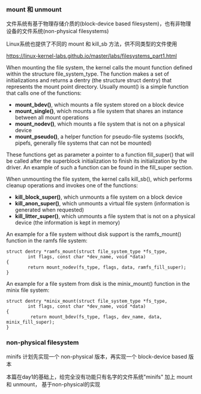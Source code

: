 ### mount 和 unmount 
文件系统有基于物理存储介质的(block-device based filesystem)，也有非物理设备的文件系统(non-physical filesystems)

Linux系统也提供了不同的 mount 和 kill_sb 方法，供不同类型的文件使用

https://linux-kernel-labs.github.io/master/labs/filesystems_part1.html

When mounting the file system, the kernel calls the mount function defined within the structure file_system_type. The function makes a set of initializations and returns a dentry (the structure struct dentry) that represents the mount point directory. Usually mount() is a simple function that calls one of the functions:

* **mount_bdev()**, which mounts a file system stored on a block device
* **mount_single()**, which mounts a file system that shares an instance between all mount operations
* **mount_nodev()**, which mounts a file system that is not on a physical device
* **mount_pseudo()**, a helper function for pseudo-file systems (sockfs, pipefs, generally file systems that can not be mounted)

These functions get as parameter a pointer to a function fill_super() that will be called after the superblock initialization to finish its initialization by the driver. An example of such a function can be found in the fill_super section.

When unmounting the file system, the kernel calls kill_sb(), which performs cleanup operations and invokes one of the functions:

* **kill_block_super()**, which unmounts a file system on a block device
* **kill_anon_super()**, which unmounts a virtual file system (information is generated when requested)
* **kill_litter_super()**, which unmounts a file system that is not on a physical device (the information is kept in memory)

An example for a file system without disk support is the ramfs_mount() function in the ramfs file system:
```
struct dentry *ramfs_mount(struct file_system_type *fs_type,
        int flags, const char *dev_name, void *data)
{
        return mount_nodev(fs_type, flags, data, ramfs_fill_super);
}
```
An example for a file system from disk is the minix_mount() function in the minix file system:
```
struct dentry *minix_mount(struct file_system_type *fs_type,
        int flags, const char *dev_name, void *data)
{
         return mount_bdev(fs_type, flags, dev_name, data, minix_fill_super);
}
```

### non-physical filesystem
minifs 计划先实现一个 non-physical 版本，再实现一个 block-device based 版本

本篇在day1的基础上，给完全没有功能只有名字的文件系统"minifs" 加上 mount 和 unmount， 基于non-physical的实现





